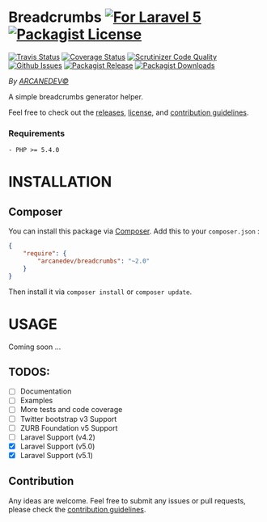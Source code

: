 Breadcrumbs [![For Laravel 5][badge_laravel]](https://github.com/ARCANEDEV/Breadcrumbs#breadcrumbs) [![Packagist License][badge_license]](LICENSE.md)
==============
[![Travis Status][badge_build]](https://travis-ci.org/ARCANEDEV/Breadcrumbs)
[![Coverage Status][badge_coverage]](https://scrutinizer-ci.com/g/ARCANEDEV/Breadcrumbs/?branch=master)
[![Scrutinizer Code Quality][badge_quality]](https://scrutinizer-ci.com/g/ARCANEDEV/Breadcrumbs/?branch=master)
[![Github Issues][badge_issues]](https://github.com/ARCANEDEV/Breadcrumbs/issues)
[![Packagist Release][badge_release]](https://packagist.org/packages/arcanedev/breadcrumbs)
[![Packagist Downloads][badge_downloads]](https://packagist.org/packages/arcanedev/breadcrumbs)

[badge_laravel]:   https://img.shields.io/badge/for%20Laravel-5.0%7C5.1-orange.svg?style=flat-square
[badge_license]:   http://img.shields.io/packagist/l/arcanedev/breadcrumbs.svg?style=flat-square
[badge_build]:     http://img.shields.io/travis/ARCANEDEV/Breadcrumbs.svg?style=flat-square
[badge_coverage]:  https://img.shields.io/scrutinizer/coverage/g/ARCANEDEV/Breadcrumbs.svg?style=flat-square
[badge_quality]:   https://img.shields.io/scrutinizer/g/ARCANEDEV/Breadcrumbs.svg?style=flat-square
[badge_issues]:    http://img.shields.io/github/issues/ARCANEDEV/Breadcrumbs.svg?style=flat-square
[badge_release]:   https://img.shields.io/packagist/v/arcanedev/breadcrumbs.svg?style=flat-square
[badge_downloads]: https://img.shields.io/packagist/dt/arcanedev/breadcrumbs.svg?style=flat-square

*By [ARCANEDEV&copy;](http://www.arcanedev.net/)*

A simple breadcrumbs generator helper.

Feel free to check out the [releases](https://github.com/ARCANEDEV/Breadcrumbs/releases), [license](LICENSE.md), and [contribution guidelines](CONTRIBUTING.md).

### Requirements
    
    - PHP >= 5.4.0

# INSTALLATION

## Composer
You can install this package via [Composer](http://getcomposer.org/). Add this to your `composer.json` :

```json
{
    "require": {
        "arcanedev/breadcrumbs": "~2.0"
    }
}
```    

Then install it via `composer install` or `composer update`.

# USAGE
Coming soon ...

## TODOS:

  - [ ] Documentation
  - [ ] Examples
  - [ ] More tests and code coverage
  - [ ] Twitter bootstrap v3 Support
  - [ ] ZURB Foundation v5 Support
  - [ ] Laravel Support (v4.2)
  - [x] Laravel Support (v5.0)
  - [x] Laravel Support (v5.1)

## Contribution

Any ideas are welcome. Feel free to submit any issues or pull requests, please check the [contribution guidelines](CONTRIBUTING.md).

